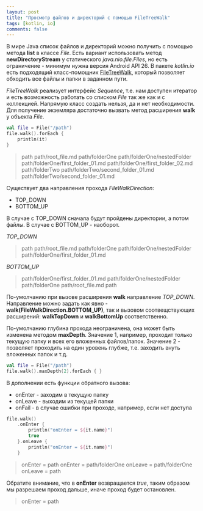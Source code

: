 ```yaml
---
layout: post
title: "Просмотр файлов и директорий с помощью FileTreeWalk"
tags: [kotlin, io]
comments: false
---
```


В мире Java список файлов и директорий можно получить с помощью метода **list** в классе *File*. Есть вариант использовать метод **newDirectoryStream** 
у статического *java.nio.file.Files*, но есть ограничение - минимум нужна версия Android API 26.
В пакете *kotlin.io* есть подходящий класс-помощник [FileTreeWalk](https://kotlinlang.org/api/latest/jvm/stdlib/kotlin.io/-file-tree-walk/), который позволяет обходить все файлы и папки в заданном пути.

*FileTreeWalk* реализует интерфейс *Sequence*, т.е. нам доступен итератор и есть возможность работать со списком *File* так же как и с коллекцией.
Напрямую класс создать нельзя, да и нет необходимости. Для получение экземляра достаточно вызвать метод расширения **walk** у объекта *File*.

``` kotlin
val file = File("/path")
file.walk().forEach {
    println(it)
}
```

>    path
>    path/root_file.md
>    path/folderOne
>    path/folderOne/nestedFolder
>    path/folderOne/first_folder_01.md
>    path/folderOne/first_folder_02.md
>    path/folderTwo
>    path/folderTwo/second_folder_01.md
>    path/folderTwo/second_folder_01.md

Существует два направления прохода *FileWalkDirection*:
- TOP_DOWN
- BOTTOM_UP

В случае с TOP_DOWN сначала будут пройдены директории, а потом файлы. В случае с BOTTOM_UP - наоборот.

*TOP_DOWN*
>    path
>    path/root_file.md
>    path/folderOne
>    path/folderOne/nestedFolder
>    path/folderOne/first_folder_01.md

*BOTTOM_UP*
>    path/folderOne/first_folder_01.md
>    path/folderOne/nestedFolder
>    path/folderOne
>    path/root_file.md
>    path

По-умолчанию при вызове расширения **walk** направление *TOP_DOWN*. 
Направление можно задать как явно - **walk(FileWalkDirection.BOTTOM_UP)**, так и вызовом соотвещствующих расширений: **walkTopDown** и **walkBottomUp** соответственно.

По-умолчанию глубина прохода неограничена, она может быть изменена методом **maxDepth**. 
Значение 1, например, проходит только текущую папку и всех его вложенных файлов/папок.
Значение 2 - позволяет проходить на один уровень глубже, т.е. заходить внуть вложенных папок и т.д.

``` kotlin
val file = File("/path")
file.walk().maxDepth(2).forEach { }
```

В дополнении есть функции обратного вызова: 
- onEnter - заходим в текущую папку
- onLeave - выходим из текущей папки
- onFail - в случае ошибки при проходе, например, если нет доступа


``` kotlin
file.walk()
    .onEnter {
        println("onEnter = ${it.name}")
        true
    }.onLeave {
        println("onEnter = ${it.name}")
    }
```

>    onEnter = path
>    onEnter = path/folderOne
>    onLeave = path/folderOne
>    onLeave = path

Обратите внимание, что в **onEnter** возвращается *true*, таким образом мы разрешаем проход дальше, иначе проход будет остановлен.

>   onEnter = path
